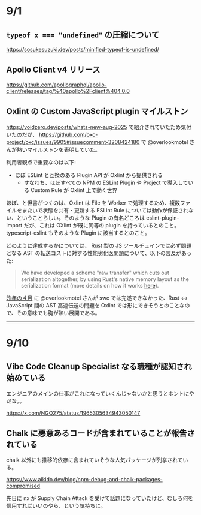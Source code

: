 # 9/1

## `typeof x === "undefined"` の圧縮について

https://sosukesuzuki.dev/posts/minified-typeof-is-undefined/

## Apollo Client v4 リリース

https://github.com/apollographql/apollo-client/releases/tag/%40apollo%2Fclient%404.0.0

## Oxlint の Custom JavaScript plugin マイルストン

https://voidzero.dev/posts/whats-new-aug-2025 で紹介されていたため気付いたのだが、 https://github.com/oxc-project/oxc/issues/9905#issuecomment-3208424180 で @overlookmotel さんが熱いマイルストンを表明していた。

利用者観点で重要なのは以下:

- ほぼ ESLint と互換のある Plugin API が Oxlint から提供される
  - すなわち、ほぼすべての NPM の ESLint Plugin や Project で導入している Custom Rule が Oxlint 上で動く世界

ほぼ、と但書がつくのは、Oxlint は File を Worker で処理するため、複数ファイルをまたいで状態を共有・更新する ESLint Rule については動作が保証されない、ということらしい。そのような Plugin の有名どころは eslint-plugin-import だが、これは OXlint が既に同等の plugin を持っているとのこと。typescript-eslint もそのような Plugin に該当するとのこと。

どのように達成するかについては、 Rust 製の JS ツールチェインでは必ず問題となる AST の転送コストに対する性能劣化医問題について、以下の言及があった:

> We have developed a scheme "raw transfer" which cuts out serialization altogether, by using Rust's native memory layout as the serialization format (more details on how it works [here](https://github.com/oxc-project/oxc/issues/2409)).

[昨年の４月](202404.md#vite-rolldown-あるいは-oxidation-と-swc) に @overlookmotel さんが swc では完遂できなかった、Rust <-> JavaScript 間の AST 高速伝送の問題を Oxlint では形にできそうとのことなので、その意味でも胸が熱い展開である。

---

# 9/10

## Vibe Code Cleanup Specialist なる職種が認知され始めている

エンジニアのメインの仕事がこれになっていくんじゃないかと思うとホントにやだな。。

https://x.com/NGO275/status/1965305634943050147

## Chalk に悪意あるコードが含まれていることが報告されている

chalk 以外にも推移的依存に含まれていそうな人気パッケージが列挙されている。

https://www.aikido.dev/blog/npm-debug-and-chalk-packages-compromised

先日に nx が Supply Chain Attack を受けて話題になっていたけど、むしろ何を信用すればいいのやら、という気持ちに。
